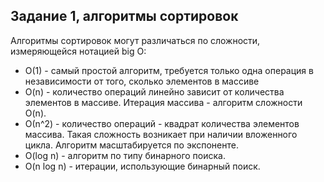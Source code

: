 ## Задание 1, алгоритмы сортировок

  Алгоритмы сортировок могут различаться по сложности, измеряющейся нотацией big O:
  - O(1) - самый простой алгоритм, требуется только одна операция в независимости от того, сколько элементов в массиве
  - O(n) - количество операций линейно зависит от количества элементов в массиве. Итерация массива - алгоритм сложности O(n).
  - О(n^2) - количество операций - квадрат количества элементов массива. Такая сложность возникает при наличии вложенного цикла. Алгоритм масштабируется по экспоненте.
  - O(log n) - алгоритм по типу бинарного поиска.
  - O(n log n) - итерации, использующие бинарный поиск.
